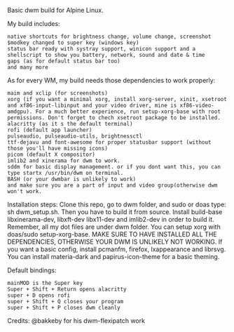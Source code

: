 Basic dwm build for Alpine Linux.

My build includes:

    native shortcuts for brightness change, volume change, screenshot
    $modkey changed to super key (windows key)
    status bar ready with systray support, winicon support and a shellscript to show you battery, network, sound and date & time
    gaps (as for default status bar too)
    and many more

As for every WM, my build needs those dependencies to work properly:

    maim and xclip (for screenshots)
    xorg (if you want a minimal xorg, install xorg-server, xinit, xsetroot and xf86-input-libinput and your video driver, mine is xf86-video-amdgpu). For a much better experience, run setup-xorg-base with root permissions. Don't forget to chech xsetroot package to be installed.
    alacritty (as it s the default terminal)
    rofi (default app launcher)
    pulseaudio, pulseaudio-utils, brightnessctl
    ttf-dejavu and font-awesome for proper statusbar support (without those you'll have missing icons)
    picom (default X compositor)
    imlib2 and xinerama for dwm to work.
    sddm for basic display management. or if you dont want this, you can type startx /usr/bin/dwm on terminal.
    BASH (or your dwmbar is unlikely to work)
    and make sure you are a part of input and video group(otherwise dwm won't work.

Installation steps: 
Clone this repo, go to dwm folder, and sudo or doas type: sh dwm_setup.sh. 
Then you have to build it from source. Install build-base libxinerama-dev, libxft-dev libx11-dev and imlib2-dev in order to build it. 
Remember, all my dot files are under dwm folder. 
You can setup xorg with doas/sudo setup-xorg-base. 
MAKE SURE TO HAVE INSTALLED ALL THE DEPENDENCIES, OTHERWISE YOUR DWM IS UNLIKELY NOT WORKING. 
If you want a basic config, install pcmanfm, firefox, lxappearance and librsvg. 
You can install materia-dark and papirus-icon-theme for a basic theming.

Default bindings:

    mainMOD is the Super key
    Super + Shift + Return opens alacritty
    super + D opens rofi
    super + Shift + Q closes your program
    super + Shift + P closes dwm cleanly

Credits: @bakkeby for his dwm-flexipatch work
